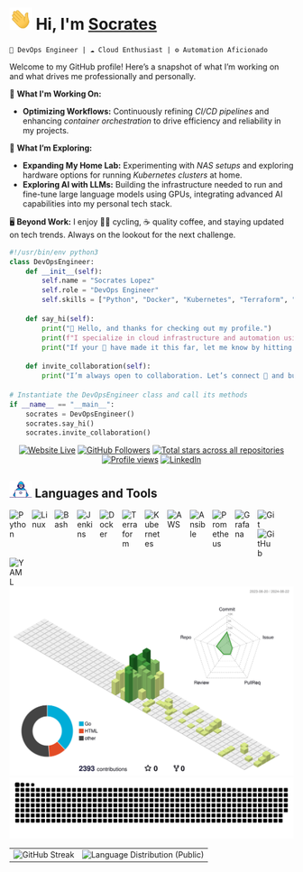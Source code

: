 # <img src="assets/Hi.gif" width="40px"> Hi, I'm [**Socrates**](https://socrabytes.github.io/) 

`🚀 DevOps Engineer | ☁️ Cloud Enthusiast | ⚙️ Automation Aficionado`

Welcome to my GitHub profile! Here’s a snapshot of what I’m working on and what drives me professionally and personally.

🔭 **What I'm Working On:**
- **Optimizing Workflows:** Continuously refining *CI/CD pipelines* and enhancing *container orchestration* to drive efficiency and reliability in my projects.

🌱 **What I’m Exploring:**
- **Expanding My Home Lab:** Experimenting with *NAS setups* and exploring hardware options for running *Kubernetes clusters* at home.
- **Exploring AI with LLMs:** Building the infrastructure needed to run and fine-tune large language models using GPUs, integrating advanced AI capabilities into my personal tech stack.

🖥️ **Beyond Work:** I enjoy 🚴‍♂️ cycling, ☕ quality coffee, and staying updated on tech trends. Always on the lookout for the next challenge.

<!-- Code Snippet Intro -->

```python
#!/usr/bin/env python3
class DevOpsEngineer:
    def __init__(self):
        self.name = "Socrates Lopez"
        self.role = "DevOps Engineer"
        self.skills = ["Python", "Docker", "Kubernetes", "Terraform", "CI/CD Pipelines"]

    def say_hi(self):
        print("👋 Hello, and thanks for checking out my profile.")
        print(f"I specialize in cloud infrastructure and automation using tools 🛠️ like {', '.join(self.skills)}.")
        print("If your 👀 have made it this far, let me know by hitting that ⭐ button!")

    def invite_collaboration(self):
        print("I’m always open to collaboration. Let’s connect 🤝 and build something great together!")

# Instantiate the DevOpsEngineer class and call its methods
if __name__ == "__main__":
    socrates = DevOpsEngineer()
    socrates.say_hi()
    socrates.invite_collaboration()
```

<!-- Social badges section -->

<p align="center">
  <a href="https://socrabytes.github.io">
    <img alt="Website Live" title="Visit my website" src="https://custom-icon-badges.demolab.com/website?url=https%3A%2F%2Fsocrabytes.github.io&up_message=Live&down_color=e1e7ec&style=plastic&logo=globe&logoSize=auto&labelColor=3caea3&color=a8eec1&link=https%3A%2F%2Fsocrabytes.github.io%2F"/></a>
  <a href="https://github.com/socrabytes?tab=followers">
    <img alt="GitHub Followers" title="Follow me on GitHub" src="https://custom-icon-badges.demolab.com/github/followers/socrabytes?style=plastic&logo=user-plus&logoSource=feather&logoSize=auto&label=Follow&labelColor=6175de&color=d4def8&link=https%3A%2F%2Fgithub.com%2Fsocrabytes%3Ftab%3Dfollowers"/></a>
  <a href="https://github.com/socrabytes?tab=repositories&sort=stargazers">
    <img alt="Total stars across all repositories" title="Total stars on GitHub" src="https://custom-icon-badges.demolab.com/github/stars/socrabytes?style=plastic&logo=stars&logoSize=auto&logoColor=fdf3d7&labelColor=f4ca64&color=fdf3d7&link=https%3A%2F%2Fgithub.com%2Fsocrabytes%3Ftab%3Drepositories%26sort%3Dstargazers"/></a>
  <a href="https://github.com/socrabytes">
    <img alt="Profile views" title="Total Profile Views" src="https://komarev.com/ghpvc/?username=socrabytes&color=b0b0b0&style=plastic&label=VIEWS&abbreviated=true"/></a>
  <a href="https://www.linkedin.com/in/socrateslopez/">
    <img alt="LinkedIn" title="Connect with me on LinkedIn" src="https://img.shields.io/badge/%2Fsocrateslopez-blue?style=plastic&logo=linkedin&logoSize=auto&labelColor=3183c8&color=3183c8&link=%22https%3A%2F%2Fwww.linkedin.com%2Fin%2Fsocrateslopez%2F%22"/></a>
</p>


<!-- Languages & Tools -->

## <img src="assets/developer.gif" width="40px"> Languages and Tools

<img align="left" alt="Python" width="30px" style="padding-right:10px;" src="https://cdn.jsdelivr.net/gh/devicons/devicon/icons/python/python-original.svg"/>
<img align="left" alt="Linux" width="30px" style="padding-right:10px;" src="https://cdn.jsdelivr.net/gh/devicons/devicon/icons/linux/linux-original.svg"/>
<img align="left" alt="Bash" width="30px" style="padding-right:10px;" src="https://cdn.jsdelivr.net/gh/devicons/devicon/icons/bash/bash-original.svg"/>
<img align="left" alt="Jenkins" width="30px" style="padding-right:10px;" src="https://cdn.jsdelivr.net/gh/devicons/devicon/icons/jenkins/jenkins-original.svg"/>
<img align="left" alt="Docker" width="30px" style="padding-right:10px;" src="https://cdn.jsdelivr.net/gh/devicons/devicon/icons/docker/docker-original.svg"/>
<img align="left" alt="Terraform" width="30px" style="padding-right:10px;" src="https://cdn.jsdelivr.net/gh/devicons/devicon/icons/terraform/terraform-original.svg"/>
<img align="left" alt="Kubernetes" width="30px" style="padding-right:10px;" src="https://cdn.jsdelivr.net/gh/devicons/devicon/icons/kubernetes/kubernetes-plain.svg"/>
<img align="left" alt="AWS" width="30px" style="padding-right:10px;" src="https://cdn.jsdelivr.net/gh/devicons/devicon/icons/amazonwebservices/amazonwebservices-original-wordmark.svg"/>
<img align="left" alt="Ansible" width="30px" style="padding-right:10px;" src="https://cdn.jsdelivr.net/gh/devicons/devicon/icons/ansible/ansible-original.svg"/>
<img align="left" alt="Prometheus" width="30px" style="padding-right:10px;" src="https://cdn.jsdelivr.net/gh/devicons/devicon/icons/prometheus/prometheus-original.svg"/>
<img align="left" alt="Grafana" width="30px" style="padding-right:10px;" src="https://cdn.jsdelivr.net/gh/devicons/devicon/icons/grafana/grafana-original.svg"/>
<img align="left" alt="Git" width="30px" style="padding-right:10px;" src="https://cdn.jsdelivr.net/gh/devicons/devicon/icons/git/git-original.svg"/>
<img align="left" alt="GitHub" width="30px" style="padding-right:10px;" src="https://cdn.jsdelivr.net/gh/devicons/devicon/icons/github/github-original.svg"/>
<img align="left" alt="YAML" width="30px" style="padding-right:10px;" src="https://cdn.jsdelivr.net/gh/devicons/devicon/icons/yaml/yaml-original.svg"/>

<br clear="left"/>

<!-- 3D-Contribution Graph -->
<picture>
  <source media="(prefers-color-scheme: dark)" srcset="./profile-3d-contrib/profile-night-green.svg" />
  <source media="(prefers-color-scheme: light)" srcset="./profile-3d-contrib/profile-green-animate.svg" />
  <img alt="3D GitHub Contributions" src="./profile-3d-contrib/profile-green-animate.svg" />
</picture>

<!-- GitHub Snake Game -->
<picture>
  <source media="(prefers-color-scheme: dark)" srcset="dist/github-snake-dark.svg" />
  <source media="(prefers-color-scheme: light)" srcset="dist/github-snake.svg" />
  <img alt="github-snake" src="dist/github-snake.svg" />
</picture>

<!-- GitHub Streak Counter and Language Distribution (Public) Table -->
<table>
  <tr>
    <td>
      <!-- GitHub Streak Counter -->
      <picture>
        <source media="(prefers-color-scheme: dark)" srcset="https://streak-stats.demolab.com?user=socrabytes&theme=vue-dark&hide_border=true&bg_color=00000000" />
        <source media="(prefers-color-scheme: light)" srcset="https://streak-stats.demolab.com?user=socrabytes&theme=vue&hide_border=true" />
        <img alt="GitHub Streak" src="https://streak-stats.demolab.com?user=socrabytes&theme=vue&hide_border=true" />
      </picture>
    </td>
    <td>
      <!-- Language Distribution (Public) Card -->
      <picture>
        <source media="(prefers-color-scheme: dark)" srcset="https://github-readme-stats.vercel.app/api/top-langs/?username=socrabytes&layout=compact&theme=vue-dark&custom_title=Language%20Distribution%20(Public)&hide_border=true&bg_color=00000000" />
        <source media="(prefers-color-scheme: light)" srcset="https://github-readme-stats.vercel.app/api/top-langs/?username=socrabytes&layout=compact&theme=vue&custom_title=Language%20Distribution%20(Public)&hide_border=true" />
        <img alt="Language Distribution (Public)" src="https://github-readme-stats.vercel.app/api/top-langs/?username=socrabytes&layout=compact&theme=vue&custom_title=Language%20Distribution%20(Public)&hide_border=true" />
      </picture>
    </td>
  </tr>
</table>




<!--
**socrabytes/socrabytes** is a ✨ _special_ ✨ repository because its `README.md` (this file) appears on your GitHub profile.

Here are some ideas to get you started:

- 🔭 I’m currently working on ...
- 🌱 I’m currently learning ...
- 👯 I’m looking to collaborate on ...
- 🤔 I’m looking for help with ...
- 💬 Ask me about ...
- 📫 How to reach me: ...
- 😄 Pronouns: ...
- ⚡ Fun fact: ...
-->
